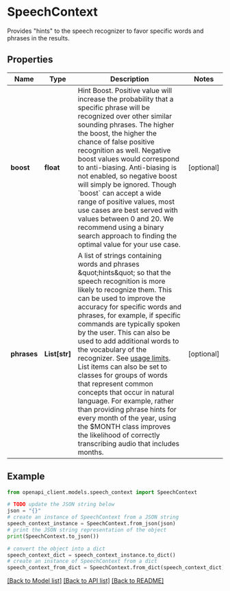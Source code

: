 # SpeechContext

Provides \"hints\" to the speech recognizer to favor specific words and phrases in the results.

## Properties

Name | Type | Description | Notes
------------ | ------------- | ------------- | -------------
**boost** | **float** | Hint Boost. Positive value will increase the probability that a specific phrase will be recognized over other similar sounding phrases. The higher the boost, the higher the chance of false positive recognition as well. Negative boost values would correspond to anti-biasing. Anti-biasing is not enabled, so negative boost will simply be ignored. Though &#x60;boost&#x60; can accept a wide range of positive values, most use cases are best served with values between 0 and 20. We recommend using a binary search approach to finding the optimal value for your use case. | [optional] 
**phrases** | **List[str]** | A list of strings containing words and phrases \&quot;hints\&quot; so that the speech recognition is more likely to recognize them. This can be used to improve the accuracy for specific words and phrases, for example, if specific commands are typically spoken by the user. This can also be used to add additional words to the vocabulary of the recognizer. See [usage limits](https://cloud.google.com/speech-to-text/quotas#content). List items can also be set to classes for groups of words that represent common concepts that occur in natural language. For example, rather than providing phrase hints for every month of the year, using the $MONTH class improves the likelihood of correctly transcribing audio that includes months. | [optional] 

## Example

```python
from openapi_client.models.speech_context import SpeechContext

# TODO update the JSON string below
json = "{}"
# create an instance of SpeechContext from a JSON string
speech_context_instance = SpeechContext.from_json(json)
# print the JSON string representation of the object
print(SpeechContext.to_json())

# convert the object into a dict
speech_context_dict = speech_context_instance.to_dict()
# create an instance of SpeechContext from a dict
speech_context_from_dict = SpeechContext.from_dict(speech_context_dict)
```
[[Back to Model list]](../README.md#documentation-for-models) [[Back to API list]](../README.md#documentation-for-api-endpoints) [[Back to README]](../README.md)


